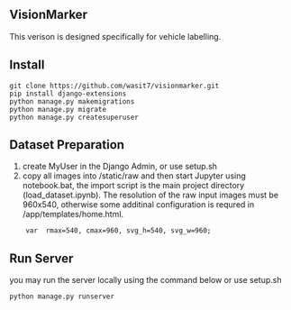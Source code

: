 ## VisionMarker

This verison is designed specifically for vehicle labelling.

## Install
```
git clone https://github.com/wasit7/visionmarker.git
pip install django-extensions
python manage.py makemigrations
python manage.py migrate
python manage.py createsuperuser
```

## Dataset Preparation
  1. create MyUser in the Django Admin, or use setup.sh
  2. copy all images into /static/raw and then start Jupyter using notebook.bat, the import script is the main project directory (load_dataset.ipynb). The resolution of the raw input images must be 960x540, otherwise some additinal configuration is requred in /app/templates/home.html.
  
``` JavaScrit
    var  rmax=540, cmax=960, svg_h=540, svg_w=960;
```

## Run Server
you may run the server locally using the command below or use setup.sh
```
python manage.py runserver
```

